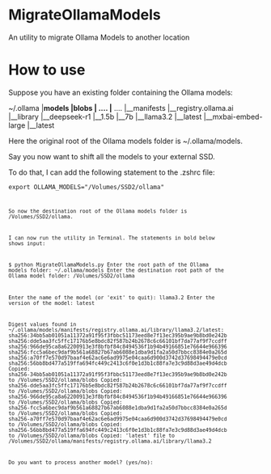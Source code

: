 # MigrateOllamaModels
An utility to migrate Ollama Models to another location

# How to use 

Suppose you have an existing folder containing the Ollama models:

~/.ollama
    |__models
         |__blobs
               |__ ....
               |__ ....
         |__manifests
               |__registry.ollama.ai
                      |__library
                            |__deepseek-r1
                                 |__1.5b
                                 |__7b
                            |__llama3.2
                                 |__latest
                            |__mxbai-embed-large
                                 |__latest

Here the original root of the Ollama models folder is ~/.ollama/models. 

Say you now want to shift all the models to your external SSD. 

To do that, I can add the following statement to the .zshrc file:

<code>export OLLAMA_MODELS="/Volumes/SSD2/ollama"<code>

So now the destination root of the Ollama models folder is /Volumes/SSD2/ollama.

I can now run the utility in Terminal. The statements in bold below shows input:    

$ python MigrateOllamaModels.py 
Enter the root path of the Ollama models folder: ~/.ollama/models
Enter the destination root path of the Ollama model folder: /Volumes/SSD2/ollama

Enter the name of the model (or 'exit' to quit): llama3.2
Enter the version of the model: latest

Digest values found in ~/.ollama/models/manifests/registry.ollama.ai/library/llama3.2/latest:
  sha256:34bb5ab01051a11372a91f95f3fbbc51173eed8e7f13ec395b9ae9b8bd0e242b
  sha256:dde5aa3fc5ffc17176b5e8bdc82f587b24b2678c6c66101bf7da77af9f7ccdff
  sha256:966de95ca8a62200913e3f8bfbf84c8494536f1b94b49166851e76644e966396
  sha256:fcc5a6bec9daf9b561a68827b67ab6088e1dba9d1fa2a50d7bbcc8384e0a265d
  sha256:a70ff7e570d97baaf4e62ac6e6ad9975e04caa6d900d3742d37698494479e0cd
  sha256:56bb8bd477a519ffa694fc449c2413c6f0e1d3b1c88fa7e3c9d88d3ae49d4dcb
Copied: sha256-34bb5ab01051a11372a91f95f3fbbc51173eed8e7f13ec395b9ae9b8bd0e242b to /Volumes/SSD2/ollama/blobs
Copied: sha256-dde5aa3fc5ffc17176b5e8bdc82f587b24b2678c6c66101bf7da77af9f7ccdff to /Volumes/SSD2/ollama/blobs
Copied: sha256-966de95ca8a62200913e3f8bfbf84c8494536f1b94b49166851e76644e966396 to /Volumes/SSD2/ollama/blobs
Copied: sha256-fcc5a6bec9daf9b561a68827b67ab6088e1dba9d1fa2a50d7bbcc8384e0a265d to /Volumes/SSD2/ollama/blobs
Copied: sha256-a70ff7e570d97baaf4e62ac6e6ad9975e04caa6d900d3742d37698494479e0cd to /Volumes/SSD2/ollama/blobs
Copied: sha256-56bb8bd477a519ffa694fc449c2413c6f0e1d3b1c88fa7e3c9d88d3ae49d4dcb to /Volumes/SSD2/ollama/blobs
Copied: 'latest' file to /Volumes/SSD2/ollama/manifests/registry.ollama.ai/library/llama3.2

Do you want to process another model? (yes/no):
